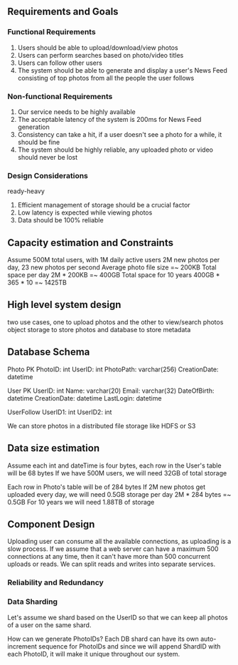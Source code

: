 
## Requirements and Goals

### Functional Requirements
1. Users should be able to upload/download/view photos
2. Users can perform searches based on photo/video titles
3. Users can follow other users
4. The system should be able to generate and display a user's News Feed consisting of top photos from all the people the user follows

### Non-functional Requirements
1. Our service needs to be highly available
2. The acceptable latency of the system is 200ms for News Feed generation
3. Consistency can take a hit, if a user doesn't see a photo for a while, it should be fine
4. The system should be highly reliable, any uploaded photo or video should never be lost

### Design Considerations
ready-heavy
1. Efficient management of storage should be a crucial factor
2. Low latency is expected while viewing photos
3. Data should be 100% reliable

## Capacity estimation and Constraints

Assume 500M total users, with 1M daily active users
2M new photos per day, 23 new photos per second
Average photo file size =~ 200KB
Total space per day 2M * 200KB =~ 400GB
Total space for 10 years 400GB * 365 * 10 =~ 1425TB

## High level system design
two use cases, one to upload photos and the other to view/search photos
object storage to store photos and database to store metadata

## Database Schema

Photo
PK PhotoID: int
UserID: int
PhotoPath: varchar(256)
CreationDate: datetime

User
PK UserID: int
Name: varchar(20)
Email: varchar(32)
DateOfBirth: datetime
CreationDate: datetime
LastLogin: datetime

UserFollow
UserID1: int
UserID2: int

We can store photos in a distributed file storage like HDFS or S3

## Data size estimation
Assume each int and dateTime is four bytes, each row in the User's table will be 68 bytes
If we have 500M users, we will need 32GB of total storage

Each row in Photo's table will be of 284 bytes
If 2M new photos get uploaded every day, we will need 0.5GB storage per day 2M * 284 bytes =~ 0.5GB
For 10 years we will need 1.88TB of storage

## Component Design
Uploading user can consume all the available connections, as uploading is a slow process.
If we assume that a web server can have a maximum 500 connections at any time, then it can't have more than 500 concurrent uploads or reads.
We can split reads and writes into separate services.

### Reliability and Redundancy

### Data Sharding
Let's assume we shard based on the UserID so that we can keep all photos of a user on the same shard.

How can we generate PhotoIDs? Each DB shard can have its own auto-increment sequence for PhotoIDs and since we will append ShardID with each PhotoID, it will make it unique throughout our system.



